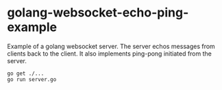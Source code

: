 # golang-websocket-echo-ping-example

Example of a golang websocket server.
The server echos messages from clients back to the client.
It also implements ping-pong initiated from the server.

```
go get ./...
go run server.go
```
